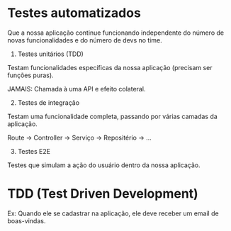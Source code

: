 # Testes automatizados

Que a nossa aplicação continue funcionando independente do número de novas funcionalidades e do número de devs no time.


1. Testes unitários (TDD)

Testam funcionalidades específicas da nossa aplicação (precisam ser funções puras).

JAMAIS: Chamada à uma API e efeito colateral.


2. Testes de integração

Testam uma funcionalidade completa, passando por várias camadas da aplicação.

Route -> Controller -> Serviço -> Repositério -> ...

3. Testes E2E

Testes que simulam a ação do usuário dentro da nossa aplicação.


# TDD (Test Driven Development)

Ex:
Quando ele se cadastrar na aplicação, ele deve receber um email de boas-vindas.